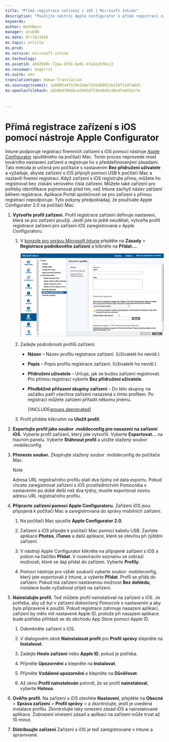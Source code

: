 ```yaml
---
title: "Přímá registrace zařízení s iOS | Microsoft Intune"
description: "Použijte nástroj Apple Configurator k přímé registraci zařízení s iOS vlastněných společností pomocí předdefinované zásady tak, že je připojíte přes USB do počítače Mac."
keywords: 
author: NathBarn
manager: arob98
ms.date: 07/19/2016
ms.topic: article
ms.prod: 
ms.service: microsoft-intune
ms.technology: 
ms.assetid: a692b90c-72ae-47d1-ba9c-67a2e2576cc2
ms.reviewer: dagerrit
ms.suite: ems
translationtype: Human Translation
ms.sourcegitcommit: 1e0d05a4f229e2a8e72d1d60021b159f12dfa0d1
ms.openlocfilehash: 2d2db078bbbce5945bf536a845cd8e4fa8f62c7e


---
```


# Přímá registrace zařízení s iOS pomocí nástroje Apple Configurator
Intune podporuje registraci firemních zařízení s iOS pomocí nástroje [Apple Configurator](http://go.microsoft.com/fwlink/?LinkId=518017) spuštěného na počítači Mac. Tento proces neprovede reset továrního nastavení zařízení a registruje ho s předdefinovanými zásadami. Tato metoda je určená pro počítače s nastavením **Bez přidružení uživatele** a vyžaduje, abyste zařízení s iOS připojili pomocí USB k počítači Mac a nastavili firemní registraci. Když zařízení s iOS registrujte přímo, můžete ho registrovat bez získání sériového čísla zařízení. Můžete také zařízení pro potřeby identifikace pojmenovat před tím, než Intune zachytí název zařízení během registrace. Aplikace Portál společnosti se pro zařízení s přímou registrací nepodporuje. Tyto pokyny předpokládají, že používáte Apple Configurator 2.0 na počítači Mac.

1.  **Vytvořte profil zařízení.** Profil registrace zařízení definuje nastavení, která se pro zařízení použijí. Jestli jste to ještě neudělali, vytvořte profil registrace zařízení pro zařízení iOS zaregistrovaná v Apple Configuratoru.

    1.  V [konzole pro správu Microsoft Intune](http://manage.microsoft.com) přejděte na **Zásady** &gt; **Registrace podnikového zařízení** a klikněte na **Přidat…**.

        ![Stránka pro vytvoření profilu registrace zařízení](../media/pol-sa-corp-enroll.png)

    2.  Zadejte podrobnosti profilů zařízení:

        -   **Název** – Název profilu registrace zařízení. (Uživatelé ho nevidí.)

        -   **Popis** – Popis profilu registrace zařízení. (Uživatelé ho nevidí.)

        -   **Přidružení uživatele** – Určuje, jak se budou zařízení registrovat. Pro přímou registraci vyberte **Bez přidružení uživatele**.

        -   **Předběžné přiřazení skupiny zařízení** – Do této skupiny na začátku patří všechna zařízení nasazená s tímto profilem. Po registraci můžete zařízení přiřadit někomu jinému.

            [!INCLUDE[groups deprecated](../includes/group-deprecation.md)]

    3.  Profil přidáte kliknutím na **Uložit profil**.

5.  **Exportujte profil jako soubor .mobileconfig pro nasazení na zařízení iOS.** Vyberte profil zařízení, který jste vytvořili. Vyberte **Exportovat…** na hlavním panelu. Vyberte **Stáhnout profil** a uložte stažený soubor .mobileconfig.

6.  **Přeneste soubor.** Zkopírujte stažený soubor .mobileconfig do počítače Mac.
    > [!NOTE]
    > Adresa URL registračního profilu platí dva týdny od data exportu. Pokud chcete zaregistrovat zařízení s iOS prostřednictvím Pomocníka s nastavením po době delší než dva týdny, musíte exportovat novou adresu URL registračního profilu.
7.  **Připravte zařízení pomocí Apple Configuratoru.** Zařízení iOS jsou připojená k počítači Mac a zaregistrovaná do správy mobilních zařízení.

    1.  Na počítači Mac spusťte **Apple Configurator 2.0**.

    2.  Zařízení s iOS připojte k počítači Mac pomocí kabelu USB. Zavřete aplikace **Photos**, **iTunes** a další aplikace, které se otevřou při zjištění zařízení.

    3.  V nástroji Apple Configurator klikněte na připojené zařízení s iOS a potom na tlačítko **Přidat**. V rozevíracím seznamu se zobrazí možnosti, které se dají přidat do zařízení. Vyberte **Profily**.

    4.  Pomocí nástroje pro výběr souborů vyberte soubor .mobileconfig, který jste exportovali z Intune, a vyberte **Přidat**. Profil se přidá do zařízení.  Pokud má zařízení nastavenou možnost **Bez dohledu**, instalace bude vyžadovat přijetí na zařízení.

8.  **Nainstalujte profil.** Teď můžete profil nainstalovat na zařízení s iOS. Je potřeba, aby už byl v zařízení dokončený Pomocník s nastavením a aby bylo připravené k použití.  Pokud registrace zahrnuje nasazení aplikací, zařízení by mělo mít nastavené Apple ID, protože při nasazení aplikace bude potřeba přihlásit se do obchodu App Store pomocí Apple ID.

    1.  Odemkněte zařízení s iOS.

    2.  V dialogovém okně **Nainstalovat profil** pro **Profil správy** klepněte na **Instalovat**.

    3.  Zadejte **Heslo zařízení** nebo **Apple ID**, pokud je potřeba.

    4.  Přijměte **Upozornění** a klepněte na **Instalovat**.

    5.  Přijměte **Vzdálené upozornění** a klepněte na **Důvěřovat**.

    6.  Až okno **Profil nainstalován** potvrdí, že se profil **nainstaloval**, vyberte **Hotovo**.

9. **Ověřte profil.**
    Na zařízení s iOS otevřete **Nastavení**, přejděte na **Obecné** &gt; **Správa zařízení** &gt; **Profil správy** &gt; a zkontrolujte, jestli je uvedená instalace profilu. Zkontrolujte taky omezení zásad iOS a nainstalované aplikace. Zobrazení omezení zásad a aplikací na zařízení může trvat až 10 minut.

10. **Distribuujte zařízení** Zařízení s iOS je teď zaregistrované v Intune a spravované.



<!--HONumber=Jul16_HO3-->


